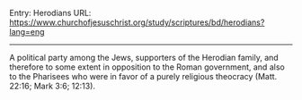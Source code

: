 Entry: Herodians
URL: https://www.churchofjesuschrist.org/study/scriptures/bd/herodians?lang=eng

---

A political party among the Jews, supporters of the Herodian family, and therefore to some extent in opposition to the Roman government, and also to the Pharisees who were in favor of a purely religious theocracy (Matt. 22:16; Mark 3:6; 12:13).
